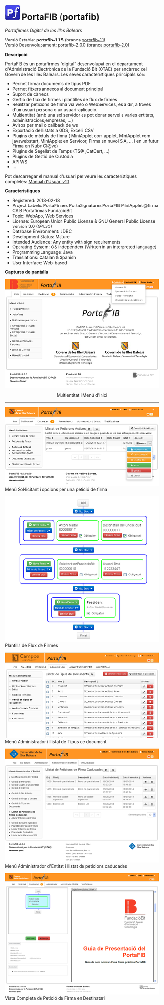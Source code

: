 # ![Logo](https://github.com/GovernIB/maven/raw/binaris/portafib/projectinfo_Attachments/icon.jpg) PortaFIB (portafib)
 *Portafirmes Digital de les Illes Balears*

Versió Estable: __portafib-1.1.5__ (branca [portafib-1.1](https://github.com/GovernIB/portafib/tree/portafib-1.1))<br/>
Versió Desenvolupament: portafib-2.0.0 (branca [portafib-2.0](https://github.com/GovernIB/portafib/tree/portafib-2.0))

**Descripció**

PortaFIB és un portafirmes “digital” desenvolupat en el departament d'Administració Electrònica de la Fundació Bit (OTAE) per encàrrec del Govern de les Illes Balears.
Les seves característiques principals són:
* Permet firmar documents de tipus PDF
* Permet fitxers annexos al document principal
* Suport de càrrecs
* Gestió de flux de firmes i plantilles de flux de firmes
* Realitzar peticions de firma via web o WebServices, és a dir, a traves d'un usuari persona o un usuari-aplicació.
* Multientitat (amb una sol servidor es pot donar servei a varies entitats, administracions,empreses, ...)
* Avisos per mail o callback de ws
* Exportació de llistats a ODS, Excel i CSV
* Plugins de mòduls de firma ( MiniApplet com applet, MiniApplet com javawebstart, MiniApplet en Servidor, Firma en nuvol SIA, ... i en un futur Firma en Nube Cl@ve)
* Plugins de Segellat de Temps (TS@ ,CatCert, ...)
* Plugins de Gestió de Custòdia
* API WS
* ...

Pot descarregar el manual d'usuari per veure les característiques completes: [Manual d'Usuari v1.1](https://github.com/GovernIB/portafib/raw/portafib-1.1/doc/pdf/Manual_de_Usuari_de_PortaFIB.pdf)


**Característiques**

* Registered: 2013-02-18 
* Project Labels: PortaFirmes  PortaSignatures  PortaFIB  MiniApplet @firma  CAIB  Portafirmas  FundacioBit  
* Topic: WebApp, Web Services
* License: European Union Public License & GNU General Public License version 3.0 (GPLv3)
* Database Environment:  JDBC
* Development Status: Mature
* Intended Audience:  Any entity with sign requirements
* Operating System:  OS Independent (Written in an interpreted language)
* Programming Language:  Java
* Translations: Catalan & Spanish
* User Interface: Web-based

**Captures de pantalla**

![Multientitat i Menú d'Inici](https://github.com/GovernIB/maven/raw/binaris/portafib/projectinfo_Attachments/screenshots/screenshot_1.png)<br/>
<center>Multientitat i Menú d'Inici</center>
<hr/>

![Menú Sol·licitant i opcions per una petició de firma](https://github.com/GovernIB/maven/raw/binaris/portafib/projectinfo_Attachments/screenshots/screenshot_2.png)<br/>
Menú Sol·licitant i opcions per una petició de firma

![Plantilla de Flux de Firmes](https://github.com/GovernIB/maven/raw/binaris/portafib/projectinfo_Attachments/screenshots/screenshot_3.png)<br/>
Plantilla de Flux de Firmes

 
![Menú Administrador i llistat de Tipus de document](https://github.com/GovernIB/maven/raw/binaris/portafib/projectinfo_Attachments/screenshots/screenshot_4.png)<br/>
Menú Administrador i llistat de Tipus de document

 
![Menú Administrador d'Entitat i llistat de peticions caducades](https://github.com/GovernIB/maven/raw/binaris/portafib/projectinfo_Attachments/screenshots/screenshot_5.png)<br/>
Menú Administrador d'Entitat i llistat de peticions caducades


![Vista Completa de Petició de Firma en Destinatari](https://github.com/GovernIB/maven/raw/binaris/portafib/projectinfo_Attachments/screenshots/screenshot_6.png)<br/>
Vista Completa de Petició de Firma en Destinatari


